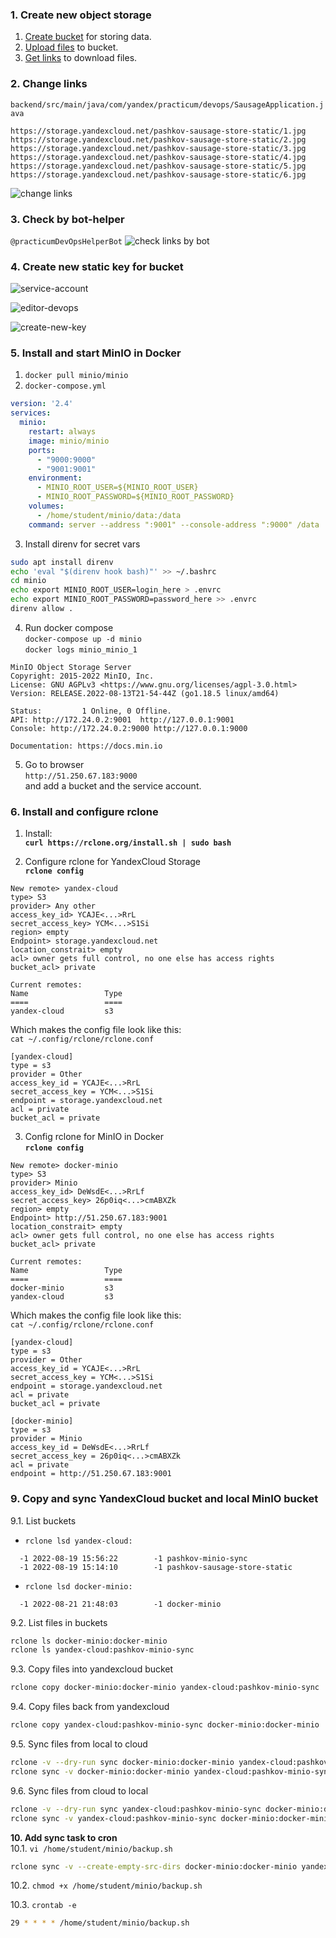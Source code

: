 ### 1. Create new object storage
1. [Create bucket](https://cloud.yandex.com/en/docs/storage/quickstart#the-first-bucket) for storing data.
2. [Upload files](https://cloud.yandex.com/en/docs/storage/quickstart#upload-files) to bucket.
3. [Get links](https://cloud.yandex.com/en/docs/storage/quickstart#get-link) to download files.


### 2. Change links
`backend/src/main/java/com/yandex/practicum/devops/SausageApplication.java`
```console
https://storage.yandexcloud.net/pashkov-sausage-store-static/1.jpg
https://storage.yandexcloud.net/pashkov-sausage-store-static/2.jpg
https://storage.yandexcloud.net/pashkov-sausage-store-static/3.jpg
https://storage.yandexcloud.net/pashkov-sausage-store-static/4.jpg
https://storage.yandexcloud.net/pashkov-sausage-store-static/5.jpg
https://storage.yandexcloud.net/pashkov-sausage-store-static/6.jpg
```

![change links](/Chapter7-lesson2/01.change-links.png)


### 3. Check by bot-helper
`@practicumDevOpsHelperBot`
![check links by bot](/Chapter7-lesson2/01-1.change-links.png)


### 4. Create new static key for bucket
![service-account](/Chapter7-lesson2/02.service-account.png)  

![editor-devops](/Chapter7-lesson2/03.editor-devops.png)  

![create-new-key](/Chapter7-lesson2/04.create-new-key.png)  

### 5. Install and start MinIO in Docker
1. `docker pull minio/minio`  
2. `docker-compose.yml`  
```yaml
version: '2.4'
services:
  minio:
    restart: always
    image: minio/minio
    ports:
      - "9000:9000"
      - "9001:9001"
    environment:
      - MINIO_ROOT_USER=${MINIO_ROOT_USER}
      - MINIO_ROOT_PASSWORD=${MINIO_ROOT_PASSWORD}
    volumes:
      - /home/student/minio/data:/data
    command: server --address ":9001" --console-address ":9000" /data
```
3. Install direnv for secret vars  
```bash
sudo apt install direnv
echo 'eval "$(direnv hook bash)"' >> ~/.bashrc
cd minio
echo export MINIO_ROOT_USER=login_here > .envrc
echo export MINIO_ROOT_PASSWORD=password_here >> .envrc
direnv allow .
```
4. Run docker compose  
`docker-compose up -d minio`  
`docker logs minio_minio_1`
```console
MinIO Object Storage Server
Copyright: 2015-2022 MinIO, Inc.
License: GNU AGPLv3 <https://www.gnu.org/licenses/agpl-3.0.html>
Version: RELEASE.2022-08-13T21-54-44Z (go1.18.5 linux/amd64)

Status:         1 Online, 0 Offline.
API: http://172.24.0.2:9001  http://127.0.0.1:9001
Console: http://172.24.0.2:9000 http://127.0.0.1:9000

Documentation: https://docs.min.io
```

5. Go to browser  
`http://51.250.67.183:9000`  
and add a bucket and the service account.


### 6. Install and configure rclone  
1. Install:  
**`curl https://rclone.org/install.sh | sudo bash`**  

2. Configure rclone for YandexCloud Storage  
**`rclone config`**
```shell
New remote> yandex-cloud
type> S3
provider> Any other
access_key_id> YCAJE<...>RrL
secret_access_key> YCM<...>S1Si
region> empty
Endpoint> storage.yandexcloud.net
location_constrait> empty
acl> owner gets full control, no one else has access rights
bucket_acl> private

Current remotes:
Name                 Type
====                 ====
yandex-cloud         s3
```


Which makes the config file look like this:  
`cat ~/.config/rclone/rclone.conf`
```console
[yandex-cloud]
type = s3
provider = Other
access_key_id = YCAJE<...>RrL
secret_access_key = YCM<...>S1Si
endpoint = storage.yandexcloud.net
acl = private
bucket_acl = private
```


3. Config rclone for MinIO in Docker  
**`rclone config`**
```console
New remote> docker-minio
type> S3
provider> Minio
access_key_id> DeWsdE<...>RrLf
secret_access_key> 26p0iq<...>cmABXZk
region> empty
Endpoint> http://51.250.67.183:9001
location_constrait> empty
acl> owner gets full control, no one else has access rights
bucket_acl> private

Current remotes:
Name                 Type
====                 ====
docker-minio         s3
yandex-cloud         s3
```

Which makes the config file look like this:  
`cat ~/.config/rclone/rclone.conf`
```console
[yandex-cloud]
type = s3
provider = Other
access_key_id = YCAJE<...>RrL
secret_access_key = YCM<...>S1Si
endpoint = storage.yandexcloud.net
acl = private
bucket_acl = private

[docker-minio]
type = s3
provider = Minio
access_key_id = DeWsdE<...>RrLf
secret_access_key = 26p0iq<...>cmABXZk
acl = private
endpoint = http://51.250.67.183:9001
```


### 9. Copy and sync YandexCloud bucket and local MinIO bucket
9.1. List buckets  
- `rclone lsd yandex-cloud:`  
```shell
  -1 2022-08-19 15:56:22        -1 pashkov-minio-sync
  -1 2022-08-19 15:14:10        -1 pashkov-sausage-store-static
```
- `rclone lsd docker-minio:`  
```shell
  -1 2022-08-21 21:48:03        -1 docker-minio
```

9.2. List files in buckets  
```bash
rclone ls docker-minio:docker-minio
rclone ls yandex-cloud:pashkov-minio-sync
```

9.3. Copy files into yandexcloud bucket  
```bash
rclone copy docker-minio:docker-minio yandex-cloud:pashkov-minio-sync
```

9.4. Copy files back from yandexcloud  
```bash
rclone copy yandex-cloud:pashkov-minio-sync docker-minio:docker-minio
```

9.5. Sync files from local to cloud  
```bash
rclone -v --dry-run sync docker-minio:docker-minio yandex-cloud:pashkov-minio-sync
rclone sync -v docker-minio:docker-minio yandex-cloud:pashkov-minio-sync
```

9.6. Sync files from cloud to local  
```bash
rclone -v --dry-run sync yandex-cloud:pashkov-minio-sync docker-minio:docker-minio
rclone sync -v yandex-cloud:pashkov-minio-sync docker-minio:docker-minio
```

**10. Add sync task to cron**  
10.1. `vi /home/student/minio/backup.sh`
```bash
rclone sync -v --create-empty-src-dirs docker-minio:docker-minio yandex-cloud:pashkov-minio-sync
```
10.2. `chmod +x /home/student/minio/backup.sh`  

10.3. `crontab -e`  
```bash
29 * * * * /home/student/minio/backup.sh
```
